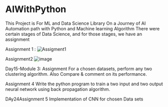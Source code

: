 # AIWithPython
This Project is For ML and Data Science Library
On a Journey of AI Automation path with Python and Machine learning Algorithm
There were certain stages of Data Science, and for those stages, we have an assignment

Assignment 1 :
![Assigment1](https://github.com/lokesh2009/AIWithPython/assets/31234433/14bd928e-815a-498f-8a9f-47377005077e)

Assignment2
![image](https://github.com/lokesh2009/AIWithPython/assets/31234433/915621d2-7e39-45e7-8596-5e3a435d79fe)

Day15-Module 3: Assignment
For a chosen datasets, perform any two clustering algorithm. Also Compare & comment on its performance. 

Assignment 4
Write the python program to train a two input and two output neural network using back propagation algorithm.

DAy24Assignment 5
Implementation of CNN for chosen Data sets
